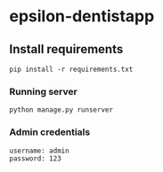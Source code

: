 # epsilon-dentistapp

## Install requirements
```
pip install -r requirements.txt
```

### Running server
```
python manage.py runserver
```

### Admin credentials
```
username: admin
password: 123
```
